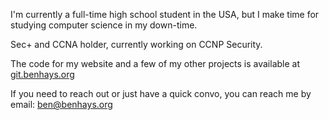 I'm currently a full-time high school student in the USA, but I make time for studying computer science in my down-time.

Sec+ and CCNA holder, currently working on CCNP Security. 

The code for my website and a few of my other projects is available at [git.benhays.org](https://git.benhays.org)

If you need to reach out or just have a quick convo, you can reach me by email: ben@benhays.org
